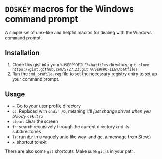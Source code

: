 # `DOSKEY` macros for the Windows command prompt

A simple set of unix-like and helpful macros for dealing with the Windows command prompt.

## Installation

1. Clone this gist into your `%USERPROFILE%/batfiles` directory;
   `git clone https://gist.github.com/5727123.git %USERPROFILE%/batfiles`
2. Run the `cmd_profile.reg` file to set the necessary registry entry to set up your command prompt.

## Usage
* `~`: Go to your user profile directory
* `cd`: Replaced with `chdir /D`, meaning it'll _just change drives when you bloody ask it to_
* `clear`: clear the screen
* `fn`: search recursively through the current directory and its subdirectories
* `ls`: run `dir` in a vaguely unix-like way (and get a message from Steve)
* `x`: shortcut to exit

There are also some `git` shortcuts. Make sure `git` is in your path.